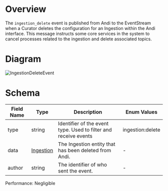 # Overview

The `ingestion_delete` event is published from Andi to the EventStream when a Curator deletes the configuration for an Ingestion within the Andi interface. This message instructs some core services in the system to cancel processes related to the ingestion and delete associated topics.

# Diagram

![IngestionDeleteEvent](https://github.com/UrbanOS-Public/smartcitiesdata/assets/79863335/986bb803-6714-4590-89e4-91b3b3943b54)


# Schema

| Field Name | Type | Description | Enum Values |
| - | - | - | - |
| type | string | Identifier of the event type. Used to filter and receive events | ingestion:delete |
| data | [Ingestion](https://github.com/UrbanOS-Public/smartcitiesdata/wiki/Ingestion) | The Ingestion entity that has been deleted from Andi. | - |
| author | string | The identifier of who sent the event. | - |

Performance: Negligible